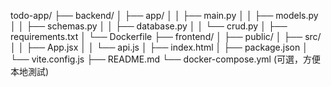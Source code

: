 todo-app/
├── backend/
│   ├── app/
│   │   ├── main.py
│   │   ├── models.py
│   │   ├── schemas.py
│   │   ├── database.py
│   │   └── crud.py
│   ├── requirements.txt
│   └── Dockerfile
├── frontend/
│   ├── public/
│   ├── src/
│   │   ├── App.jsx
│   │   └── api.js
│   ├── index.html
│   ├── package.json
│   └── vite.config.js
├── README.md
└── docker-compose.yml (可選，方便本地測試)
